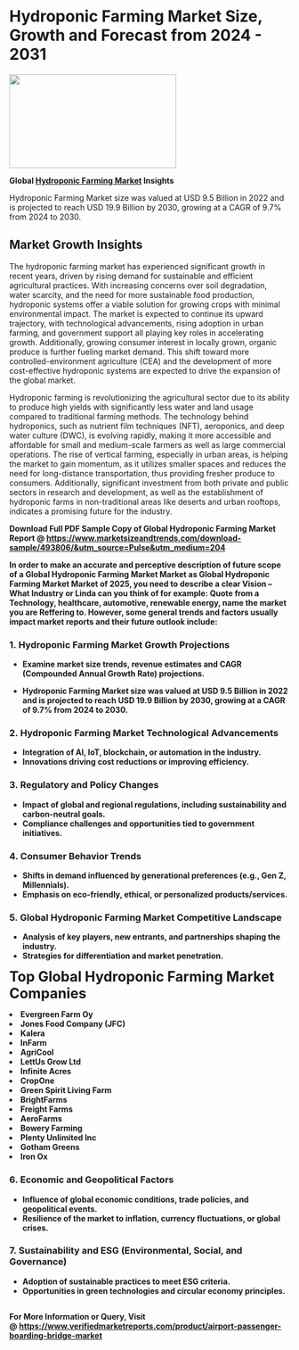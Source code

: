 <H1>Hydroponic Farming Market Size, Growth and Forecast from 2024 - 2031</H1><img class="aligncenter size-medium wp-image-584254" src="https://thirdeyenews.in/wp-content/uploads/2024/09/Global-Market-Research-300x168.jpeg" alt="" width="300" height="168" /><p><strong>Global&nbsp;<a href="https://www.marketsizeandtrends.com/download-sample/493806/&amp;utm_source=Pulse&amp;utm_medium=204">Hydroponic Farming Market</a> Insights</strong></p><p>Hydroponic Farming Market size was valued at USD 9.5 Billion in 2022 and is projected to reach USD 19.9 Billion by 2030, growing at a CAGR of 9.7% from 2024 to 2030.</p><p><h2>Market Growth Insights</h2> <p>The hydroponic farming market has experienced significant growth in recent years, driven by rising demand for sustainable and efficient agricultural practices. With increasing concerns over soil degradation, water scarcity, and the need for more sustainable food production, hydroponic systems offer a viable solution for growing crops with minimal environmental impact. The market is expected to continue its upward trajectory, with technological advancements, rising adoption in urban farming, and government support all playing key roles in accelerating growth. Additionally, growing consumer interest in locally grown, organic produce is further fueling market demand. This shift toward more controlled-environment agriculture (CEA) and the development of more cost-effective hydroponic systems are expected to drive the expansion of the global market.</p> <p><strong></strong></p> <p>Hydroponic farming is revolutionizing the agricultural sector due to its ability to produce high yields with significantly less water and land usage compared to traditional farming methods. The technology behind hydroponics, such as nutrient film techniques (NFT), aeroponics, and deep water culture (DWC), is evolving rapidly, making it more accessible and affordable for small and medium-scale farmers as well as large commercial operations. The rise of vertical farming, especially in urban areas, is helping the market to gain momentum, as it utilizes smaller spaces and reduces the need for long-distance transportation, thus providing fresher produce to consumers. Additionally, significant investment from both private and public sectors in research and development, as well as the establishment of hydroponic farms in non-traditional areas like deserts and urban rooftops, indicates a promising future for the industry.</p> <p><strong></p><p><span class=""><strong>Download Full PDF Sample Copy of Global Hydroponic Farming Market Report</strong> @ <a href="https://www.marketsizeandtrends.com/download-sample/493806/&amp;utm_source=Pulse&amp;utm_medium=204" target="_blank">https://www.marketsizeandtrends.com/download-sample/493806/&amp;utm_source=Pulse&amp;utm_medium=204</a></span></p><p>In order to make an accurate and perceptive description of future scope of a Global&nbsp;Hydroponic Farming Market Market as Global&nbsp;Hydroponic Farming Market Market of 2025, you need to describe a clear Vision &ndash; What Industry or Linda can you think of for example: Quote from a Technology, healthcare, automotive, renewable energy, name the market you are Reffering to. However, some general trends and factors usually impact market reports and their future outlook include:</p><h3>1.&nbsp;<strong>Hydroponic Farming Market Growth Projections</strong></h3><ul><li>Examine market size trends, revenue estimates and CAGR (Compounded Annual Growth Rate) projections.</li><li><p>Hydroponic Farming Market size was valued at USD 9.5 Billion in 2022 and is projected to reach USD 19.9 Billion by 2030, growing at a CAGR of 9.7% from 2024 to 2030.</p></li></ul><h3>2.&nbsp;<strong>Hydroponic Farming Market Technological Advancements</strong></h3><ul><li>Integration of AI, IoT, blockchain, or automation in the industry.</li><li>Innovations driving cost reductions or improving efficiency.</li></ul><h3>3.&nbsp;<strong>Regulatory and Policy Changes</strong></h3><ul><li>Impact of global and regional regulations, including sustainability and carbon-neutral goals.</li><li>Compliance challenges and opportunities tied to government initiatives.</li></ul><h3>4.&nbsp;<strong>Consumer Behavior Trends</strong></h3><ul><li>Shifts in demand influenced by generational preferences (e.g., Gen Z, Millennials).</li><li>Emphasis on eco-friendly, ethical, or personalized products/services.</li></ul><h3>5.&nbsp;<strong>Global Hydroponic Farming Market Competitive Landscape</strong></h3><ul><li>Analysis of key players, new entrants, and partnerships shaping the industry.</li><li>Strategies for differentiation and market penetration.</li></ul><p data-pm-slice="1 1 []"><span style="color: inherit; font-family: inherit; font-size: 25px;">Top Global Hydroponic Farming Market Companies</span></p><div class="" data-test-id=""><p><li>Evergreen Farm Oy</li><li> Jones Food Company (JFC)</li><li> Kalera</li><li> InFarm</li><li> AgriCool</li><li> LettUs Grow Ltd</li><li> Infinite Acres</li><li> CropOne</li><li> Green Spirit Living Farm</li><li> BrightFarms</li><li> Freight Farms</li><li> AeroFarms</li><li> Bowery Farming</li><li> Plenty Unlimited Inc</li><li> Gotham Greens</li><li> Iron Ox</li></p></div><h3>6.&nbsp;<strong>Economic and Geopolitical Factors</strong></h3><ul><li>Influence of global economic conditions, trade policies, and geopolitical events.</li><li>Resilience of the market to inflation, currency fluctuations, or global crises.</li></ul><h3>7.&nbsp;<strong>Sustainability and ESG (Environmental, Social, and Governance)</strong></h3><ul><li>Adoption of sustainable practices to meet ESG criteria.</li><li>Opportunities in green technologies and circular economy principles.</li></ul><h2><strong style="font-size: 14px;">For More Information or Query, Visit @&nbsp;</strong><a style="background-color: #ffffff; font-size: 14px;" href="https://www.marketsizeandtrends.com/report/hydroponic-farming-market/" target="_blank">https://www.verifiedmarketreports.com/product/airport-passenger-boarding-bridge-market</a></h2>
